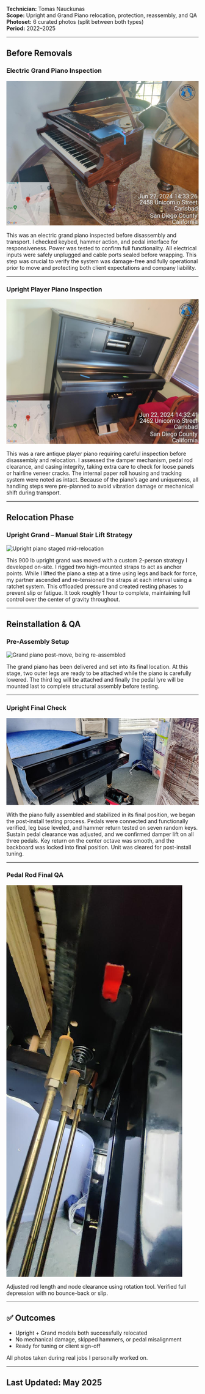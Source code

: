 **Technician:** Tomas Nauckunas  
**Scope:** Upright and Grand Piano relocation, protection, reassembly, and QA  
**Photoset:** 6 curated photos (split between both types)  
**Period:** 2022–2025

---

## Before Removals

### Electric Grand Piano Inspection  
![Grand piano interior open – pre-removal](https://github.com/tnauckunas/field-system-reinstall-log/blob/main/assets/piano_installs/1.%20grand_electric_inspection_pre_move.jpg?raw=true)

This was an electric grand piano inspected before disassembly and transport. I checked keybed, hammer action, and pedal interface for responsiveness. Power was tested to confirm full functionality. All electrical inputs were safely unplugged and cable ports sealed before wrapping. This step was crucial to verify the system was damage-free and fully operational prior to move and protecting both client expectations and company liability.

---

### Upright Player Piano Inspection  
![Upright piano checked before transport](https://github.com/tnauckunas/field-system-reinstall-log/blob/main/assets/piano_installs/2.%20antique_upright_player_inspection.jpg?raw=true)

This was a rare antique player piano requiring careful inspection before disassembly and relocation. I assessed the damper mechanism, pedal rod clearance, and casing integrity, taking extra care to check for loose panels or hairline veneer cracks. The internal paper roll housing and tracking system were noted as intact. Because of the piano’s age and uniqueness, all handling steps were pre-planned to avoid vibration damage or mechanical shift during transport.

---

## Relocation Phase

### Upright Grand – Manual Stair Lift Strategy 
![Upright piano staged mid-relocation](https://github.com/tnauckunas/field-system-reinstall-log/blob/main/assets/piano_installs/3.%20Upright%20grand%20braced%20and%20upright%20%E2%80%93%20900%20lb%20lift.jpg?raw=true)

This 900 lb upright grand was moved with a custom 2-person strategy I developed on-site. I rigged two high-mounted straps to act as anchor points. While I lifted the piano a step at a time using legs and back for force, my partner ascended and re-tensioned the straps at each interval using a ratchet system. This offloaded pressure and created resting phases to prevent slip or fatigue. It took roughly 1 hour to complete, maintaining full control over the center of gravity throughout.

---

## Reinstallation & QA

### Pre-Assembly Setup
![Grand piano post-move, being re-assembled](https://github.com/tnauckunas/field-system-reinstall-log/blob/main/assets/piano_installs/4.%20grand_ready_for_assembly.jpg?raw=true)

The grand piano has been delivered and set into its final location. At this stage, two outer legs are ready to be attached while the piano is carefully lowered. The third leg will be attached and finally the pedal lyre will be mounted last to complete structural assembly before testing.

---

### Upright Final Check  
![Upright piano stabilized, pre-tuning](https://github.com/tnauckunas/field-system-reinstall-log/blob/main/assets/piano_installs/5.%20grand_pre_tuning.jpg?raw=true)

With the piano fully assembled and stabilized in its final position, we began the post-install testing process. Pedals were connected and functionally verified, leg base leveled, and hammer return tested on seven random keys. Sustain pedal clearance was adjusted, and we confirmed damper lift on all three pedals. Key return on the center octave was smooth, and the backboard was locked into final position. Unit was cleared for post-install tuning.

---

### Pedal Rod Final QA  
![Close-up of upright pedal rod fitment](https://github.com/tnauckunas/field-system-reinstall-log/blob/main/assets/piano_installs/6.%20Pedal_rod_clearanc.jpg?raw=true)

Adjusted rod length and node clearance using rotation tool. Verified full depression with no bounce-back or slip.

---

## ✅ Outcomes

- Upright + Grand models both successfully relocated  
- No mechanical damage, skipped hammers, or pedal misalignment  
- Ready for tuning or client sign-off

All photos taken during real jobs I personally worked on.

---

## Last Updated: May 2025
